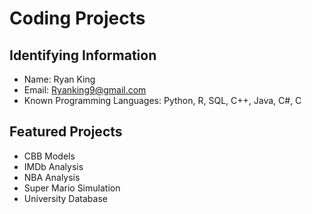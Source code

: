 # Coding Projects 

## Identifying Information
* Name: Ryan King
* Email: Ryanking9@gmail.com
* Known Programming Languages: Python, R, SQL, C++, Java, C#, C

## Featured Projects
* CBB Models
* IMDb Analysis
* NBA Analysis
* Super Mario Simulation
* University Database
